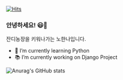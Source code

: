 
[![Hits](https://hits.seeyoufarm.com/api/count/incr/badge.svg?url=https%3A%2F%2Fgithub.com%2FhannahN12%2Fhit-counter&count_bg=%23E0B3E7&title_bg=%23D138B3&icon=&icon_color=%23E7E7E7&title=hits&edge_flat=true)](https://hits.seeyoufarm.com)

###  안녕하세요! 😃👋

잔디농장을 키워나가는 노한나입니다.

- 🌱 I’m currently learning Python
- 📚 I’m currently working on Django Project
<!-- - 💕 How to reach me
  - 블로그 : https://velog.io/@hees1212
  - 이메일 : hee_hannah@naver.com
   -->
<!-- [![Anurag's GitHub stats](https://github-readme-stats.vercel.app/api?username=hannahN12)](https://github.com/anuraghazra/github-readme-stats) -->
![Anurag's GitHub stats](https://github-readme-stats.vercel.app/api?username=hannahN12&show_icons=true&theme=Gradient)

<!--
**hannahN12/hannahN12** is a ✨ _special_ ✨ repository because its `README.md` (this file) appears on your GitHub profile.

Here are some ideas to get you started:

- 
- 🌱 I’m currently learning ...
- 👯 I’m looking to collaborate on ...
- 🤔 I’m looking for help with ...
- 💬 Ask me about ...
- 📫 How to reach me: ...
- 😄 Pronouns: ...
- ⚡ Fun fact: ...
-->
###

